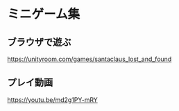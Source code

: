 # ミニゲーム集
## ブラウザで遊ぶ
https://unityroom.com/games/santaclaus_lost_and_found
## プレイ動画
https://youtu.be/md2g1PY-mRY
